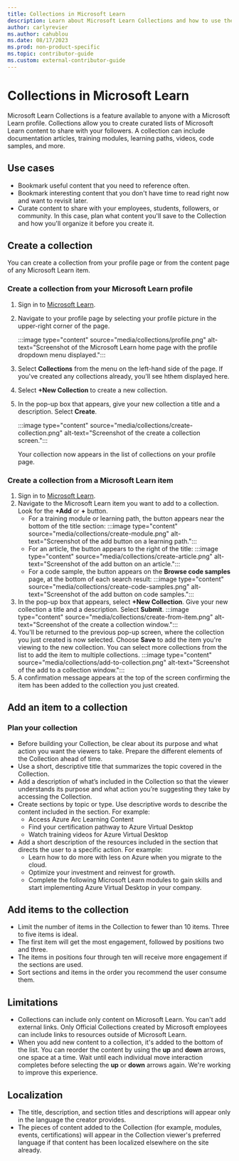 ```yaml
---
title: Collections in Microsoft Learn
description: Learn about Microsoft Learn Collections and how to use them to share content with your followers.
author: carlyrevier
ms.author: cahublou    
ms.date: 08/17/2023
ms.prod: non-product-specific
ms.topic: contributor-guide
ms.custom: external-contributor-guide
---
```


# Collections in Microsoft Learn

Microsoft Learn Collections is a feature available to anyone with a Microsoft Learn profile. Collections allow you to create curated lists of Microsoft Learn content to share with your followers. A collection can include documentation articles, training modules, learning paths, videos, code samples, and more.

## Use cases

- Bookmark useful content that you need to reference often.
- Bookmark interesting content that you don't have time to read right now and want to revisit later.
- Curate content to share with your employees, students, followers, or community. In this case, plan what content you'll save to the Collection and how you'll organize it before you create it.

## Create a collection

You can create a collection from your profile page or from the content page of any Microsoft Learn item.

### Create a collection from your Microsoft Learn profile

1. Sign in to [Microsoft Learn](https://learn.microsoft.com).
1. Navigate to your profile page by selecting your profile picture in the upper-right corner of the page.

    :::image type="content" source="media/collections/profile.png" alt-text="Screenshot of the Microsoft Learn home page with the profile dropdown menu displayed.":::

1. Select **Collections** from the menu on the left-hand side of the page. If you've created any collections already, you'll see hthem displayed here.
1. Select **+New Collection** to create a new collection.
1. In the pop-up box that appears, give your new collection a title and a description. Select **Create**.

    :::image type="content" source="media/collections/create-collection.png" alt-text="Screenshot of the create a collection screen.":::
    
    Your collection now appears in the list of collections on your profile page.

### Create a collection from a Microsoft Learn item

1. Sign in to [Microsoft Learn](https://learn.microsoft.com).
1. Navigate to the Microsoft Learn item you want to add to a collection. Look for the **+Add** or **+** button.
    -  For a training module or learning path, the button appears near the bottom of the title section:
        :::image type="content" source="media/collections/create-module.png" alt-text="Screenshot of the add button on a learning path.":::
    - For an article, the button appears to the right of the title:
        :::image type="content" source="media/collections/create-article.png" alt-text="Screenshot of the add button on an article.":::
    - For a code sample, the button appears on the **Browse code samples** page, at the bottom of each search result:
        :::image type="content" source="media/collections/create-code-samples.png" alt-text="Screenshot of the add button on code samples.":::
1. In the pop-up box that appears, select **+New Collection**. Give your new collection a title and a description. Select **Submit**.
    :::image type="content" source="media/collections/create-from-item.png" alt-text="Screenshot of the create a collection window.":::
1. You'll be returned to the previous pop-up screen, where the collection you just created is now selected. Choose **Save** to add the item you're viewing to the new collection. You can select more collections from the list to add the item to multiple collections.
    :::image type="content" source="media/collections/add-to-collection.png" alt-text="Screenshot of the add to a collection window.":::
1. A confirmation message appears at the top of the screen confirming the item has been added to the collection you just created.

## Add an item to a collection


### Plan your collection

- Before building your Collection, be clear about its purpose and what action you want the viewers to take. Prepare the different elements of the Collection ahead of time.
- Use a short, descriptive title that summarizes the topic covered in the Collection.
- Add a description of what’s included in the Collection so that the viewer understands its purpose and what action you’re suggesting they take by accessing the Collection.
- Create sections by topic or type. Use descriptive words to describe the content included in the section. For example:
    - Access Azure Arc Learning Content
    - Find your certification pathway to Azure Virtual Desktop
    - Watch training videos for Azure Virtual Desktop
- Add a short description of the resources included in the section that directs the user to a specific action. For example:
    - Learn how to do more with less on Azure when you migrate to the cloud.
    - Optimize your investment and reinvest for growth.
    - Complete the following Microsoft Learn modules to gain skills and start implementing Azure Virtual Desktop in your company.

## Add items to the collection

- Limit the number of items in the Collection to fewer than 10 items. Three to five items is ideal.
- The first item will get the most engagement, followed by positions two and three.
- The items in positions four through ten will receive more engagement if the sections are used.
- Sort sections and items in the order you recommend the user consume them.

## Limitations

- Collections can include only content on Microsoft Learn. You can't add external links. Only Official Collections created by Microsoft employees can include links to resources outside of Microsoft Learn.
- When you add new content to a collection, it's added to the bottom of the list. You can reorder the content by using the **up** and **down** arrows, one space at a time. Wait until each individual move interaction completes before selecting the **up** or **down** arrows again. We're working to improve this experience.

## Localization

- The title, description, and section titles and descriptions will appear only in the language the creator provides.
- The pieces of content added to the Collection (for example, modules, events, certifications) will appear in the Collection viewer's preferred language if that content has been localized elsewhere on the site already.